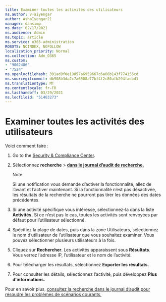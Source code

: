 ```yaml
---
title: Examiner toutes les activités des utilisateurs
ms.author: v-aiyengar
author: AshaIyengar21
manager: dansimp
ms.date: 02/17/2021
ms.audience: Admin
ms.topic: article
ms.service: o365-administration
ROBOTS: NOINDEX, NOFOLLOW
localization_priority: Normal
ms.collection: Adm_O365
ms.custom:
- "9002486"
- "7524"
ms.openlocfilehash: 391ad9f0e19857a6959667c6a86b143f774156cd
ms.sourcegitcommit: db908b3da2c7a6508a77bf4f2c80afb294fadbd1
ms.translationtype: MT
ms.contentlocale: fr-FR
ms.lasthandoff: 03/29/2021
ms.locfileid: "51403273"
---
```

# <a name="investigate-all-the-users-activities"></a>Examiner toutes les activités des utilisateurs

Voici comment faire :

1. Go to the [Security & Compliance Center](https://go.microsoft.com/fwlink/p/?linkid=2077143).
1. Sélectionnez **recherche**  >  **[dans le journal d’audit de recherche.](https://go.microsoft.com/fwlink/?linkid=2103759)**
    > [!NOTE]
    > Si une notification vous demande d’activer la fonctionnalité, allez de l’avant et l’activer maintenant. Si la fonctionnalité n’est pas désactivée, les résultats de la recherche ne pourront pas tirer les données des dates précédentes.

1. Si une activité spécifique vous intéresse, sélectionnez-la dans la liste **Activités.** Si ce n’est pas le cas, toutes les activités sont renvoyées par défaut pour l’utilisateur sélectionné.
1. Spécifiez la plage de  dates, puis dans la zone Utilisateurs, sélectionnez le nom d’utilisateur de l’utilisateur que vous souhaitez examiner. Vous pouvez sélectionner plusieurs utilisateurs à la fois.
1. Cliquez sur **Rechercher**. Les activités apparaissent sous **Résultats**. Vous verrez l’adresse IP, l’utilisateur et le nom de l’activité.
1. Pour télécharger les résultats, sélectionnez **Exporter les résultats.**
1. Pour consulter les détails, sélectionnez l’activité, puis développez **Plus d’informations.**

Pour en savoir plus, [consultez la recherche dans le journal d’audit pour résoudre les problèmes de scénarios courants.](https://go.microsoft.com/fwlink/?linkid=2103944)